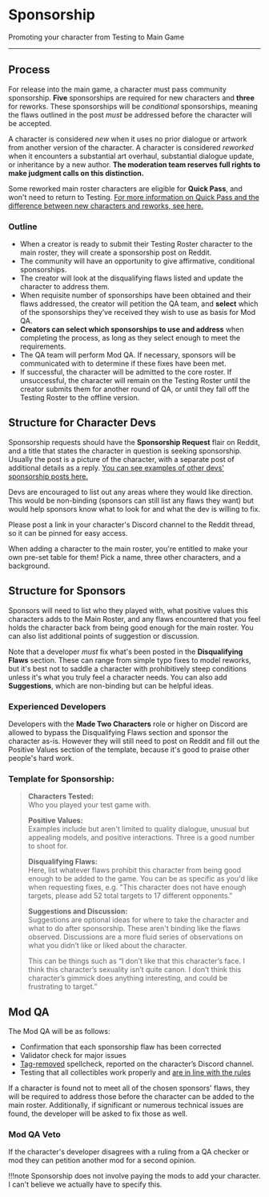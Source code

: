 # Sponsorship

Promoting your character from Testing to Main Game

--- 

## Process

For release into the main game, a character must pass community sponsorship. **Five** sponsorships are required for new characters and **three** for reworks. These sponsorships will be _conditional_ sponsorships, meaning the flaws outlined in the post _must_ be addressed before the character will be accepted.  

A character is considered _new_ when it uses no prior dialogue or artwork from another version of the character. A character is considered _reworked_ when it encounters a substantial art overhaul, substantial dialogue update, or inheritance by a new author. **The moderation team reserves full rights to make judgment calls on this distinction.** 

Some reworked main roster characters are eligible for **Quick Pass**, and won't need to return to Testing. [For more information on Quick Pass and the difference between new characters and reworks, see here.](/docs/policy/reworks.html)

### Outline

 - When a creator is ready to submit their Testing Roster character to the main roster, they will create a sponsorship post on Reddit. 
 - The community will have an opportunity to give affirmative, conditional sponsorships.
 - The creator will look at the disqualifying flaws listed and update the character to address them.
 - When requisite number of sponsorships have been obtained and their flaws addressed, the creator will petition the QA team, and **select** which of the sponsorships they’ve received they wish to use as basis for Mod QA. 
 - **Creators can select which sponsorships to use and address** when completing the process, as long as they select enough to meet the requirements.
 - The QA team will perform Mod QA. If necessary, sponsors will be communicated with to determine if these fixes have been met. 
 - If successful, the character will be admitted to the core roster. If unsuccessful, the character will remain on the Testing Roster until the creator submits them for another round of QA, or until they fall off the Testing Roster to the offline version.

## Structure for Character Devs

Sponsorship requests should have the **Sponsorship Request** flair on Reddit, and a title that states the character in question is seeking sponsorship. Usually the post is a picture of the character, with a separate post of additional details as a reply. [You can see examples of other devs' sponsorship posts here.](https://www.reddit.com/r/spnati/search?q=flair%3ASponsorship%2BRequest&restrict_sr=on&include_over_18=on&sort=new&t=all)

Devs are encouraged to list out any areas where they would like direction. This would be non-binding (sponsors can still list any flaws they want) but would help sponsors know what to look for and what the dev is willing to fix.

Please post a link in your character's Discord channel to the Reddit thread, so it can be pinned for easy access.

When adding a character to the main roster, you're entitled to make your own pre-set table for them! Pick a name, three other characters, and a background.

## Structure for Sponsors

Sponsors will need to list who they played with, what positive values this characters adds to the Main Roster, and any flaws encountered that you feel holds the character back from being good enough for the main roster. You can also list additional points of suggestion or discussion.

Note that a developer *must* fix what's been posted in the **Disqualifying Flaws** section. These can range from simple typo fixes to model reworks, but it's best not to saddle a character with prohibitively steep conditions unless it's what you truly feel a character needs. You can also add **Suggestions**, which are non-binding but can be helpful ideas.

### Experienced Developers

Developers with the **Made Two Characters** role or higher on Discord are allowed to bypass the Disqualifying Flaws section and sponsor the character as-is. However they will still need to post on Reddit and fill out the Positive Values section of the template, because it's good to praise other people's hard work.

### Template for Sponsorship:

> **Characters Tested:**  
> Who you played your test game with.
> 
> **Positive Values:**  
> Examples include but aren't limited to quality dialogue, unusual but appealing models, and positive interactions. Three is a good number to shoot for.
> 
> **Disqualifying Flaws:**  
> Here, list whatever flaws prohibit this character from being good enough to be added to the game. You can be as specific as you'd like when requesting fixes, e.g. "This character does not have enough targets, please add 52 total targets to 17 different opponents."
> 
> **Suggestions and Discussion:**  
> Suggestions are optional ideas for where to take the character and what to do after sponsorship. These aren't binding like the flaws observed. Discussions are a more fluid series of observations on what you didn’t like or liked about the character.
> 
> This can be things such as “I don’t like that this character’s face. I think this character’s sexuality isn’t quite canon. I don’t think this character’s gimmick does anything interesting, and could be frustrating to target.”

## Mod QA

The Mod QA will be as follows:

 - Confirmation that each sponsorship flaw has been corrected
 - Validator check for major issues
 - [Tag-removed](https://spnati-mike.github.io/Remove-Tags/) spellcheck, reported on the character’s Discord channel.
 - Testing that all collectibles work properly and [are in line with the rules](/docs/advanced/collectibles.html)

If a character is found not to meet all of the chosen sponsors' flaws, they will be required to address those before the character can be added to the main roster. Additionally, if significant or numerous technical issues are found, the developer will be asked to fix those as well.

### Mod QA Veto

If the character's developer disagrees with a ruling from a QA checker or mod they can petition another mod for a second opinion.

!!!note
	Sponsorship does not involve paying the mods to add your character. I can't believe we actually have to specify this.